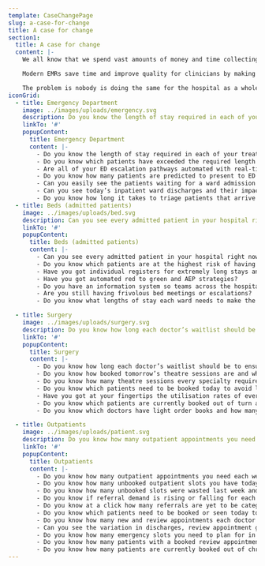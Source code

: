 ```yaml
---
template: CaseChangePage
slug: a-case-for-change
title: A case for change
section1:
  title: A case for change
  content: |-
    We all know that we spend vast amounts of money and time collecting and storing data - and not enough time understanding and acting on it.

    Modern EMRs save time and improve quality for clinicians by making the data most relevant for care intuitive to access and easy to use. The very best systems use clinical decision support to provide alerts for situations that require special attention.

    The problem is nobody is doing the same for the hospital as a whole.
iconGrid:
  - title: Emergency Department
    image: ../images/uploads/emergency.svg
    description: Do you know the length of stay required in each of your treatment areas for the ED system to have flow? And is this updated every five minutes based on today’s variation in demand?
    linkTo: '#'
    popupContent:
      title: Emergency Department
      content: |-
        - Do you know the length of stay required in each of your treatment areas for the ED system to have flow? And is this updated every five minutes based on today’s variation in demand?
        - Do you know which patients have exceeded the required length of stay in each area and why? And what actions you can take to resolve this now?
        - Are all of your ED escalation pathways automated with real-time text and email alerts? Are your escalations happening before or after ED flow is blocked?
        - Do you know how many patients are predicted to present to ED in the following hour and for the rest of the day? And if within previous hours you have had higher than expected presentations?
        - Can you easily see the patients waiting for a ward admission or subspecialty review? And are the teams automatically notified via text or email at the minute these requests are made?
        - Can you see today’s inpatient ward discharges and their impact to ED patient flow?
        - Do you know how long it takes to triage patients that arrive by ambulance and how this impacts POST?
  - title: Beds (admitted patients)
    image: ../images/uploads/bed.svg
    description: Can you see every admitted patient in your hospital right now at a glance and which patients are stranded, complex or have waited too long in each ward for the system to have flow?
    linkTo: '#'
    popupContent:
      title: Beds (admitted patients)
      content: |-
        - Can you see every admitted patient in your hospital right now at a glance and which patients are stranded, complex or have waited too long in each ward for the system to have flow?
        - Do you know which patients are at the highest risk of having a long stay or most likely to be readmitted? Is this updated every five minutes?
        - Have you got individual registers for extremely long stays and special cases?
        - Have you got automated red to green and AEP strategies?
        - Do you have an information system so teams across the hospital can agree which patients need special attention to prioritise care by acuity and system flow?
        - Are you still having frivolous bed meetings or escalations?
        - Do you know what lengths of stay each ward needs to make the whole system work?

  - title: Surgery
    image: ../images/uploads/surgery.svg
    description: Do you know how long each doctor’s waitlist should be to ensure every patient is treated in clinically recommended times? Do you know which doctors have heavy and light order books and is this recalculated daily?
    linkTo: '#'
    popupContent:
      title: Surgery
      content: |-
        - Do you know how long each doctor’s waitlist should be to ensure every patient is treated in clinically recommended times? Do you know which doctors have heavy and light order books and is this recalculated daily?
        - Do you know how booked tomorrow’s theatre sessions are and who are the optimal patients to book with the remaining theatre minutes?
        - Do you know how many theatre sessions every specialty requires? And within each specialty, do you know which doctors have too many or not enough capacity?
        - Do you know which patients need to be booked today to avoid long waits?
        - Have you got at your fingertips the utilisation rates of every theatre, doctor and team - and associated trends?
        - Do you know which patients are currently booked out of turn and the aggregate impact to the system of this?
        - Do you know which doctors have light order books and how many extra new outpatients they could treat without risking NEST?

  - title: Outpatients
    image: ../images/uploads/patient.svg
    description: Do you know how many outpatient appointments you need each week to see your present demand? And do you use this to set your clinic templates or simply do ‘what we’ve always done’?
    linkTo: '#'
    popupContent:
      title: Outpatients
      content: |-
        - Do you know how many outpatient appointments you need each week to see your present demand? And do you use this to set your clinic templates or simply do ‘what we’ve always done’?
        - Do you know how many unbooked outpatient slots you have today, tomorrow and in three weeks?
        - Do you know how many unbooked slots were wasted last week and the weeks before?
        - Do you know if referral demand is rising or falling for each specialty? And are you automatically notified if last week had higher than usual demand?
        - Do you know at a click how many referrals are yet to be categorised? And do you know the longest waiting uncategorised referral?
        - Do you know which patients need to be booked or seen today to meet your goals?
        - Do you know how many new and review appointments each doctor did in each clinic last week?
        - Can you see the variation in discharges, review appointment generation, conversions to elective surgery and FTAs within doctors of the same team last week?
        - Do you know how many emergency slots you need to plan for in next week’s schedule?
        - Do you know how many patients with a booked review appointment could be safely discharged to a GP?
        - Do you know how many patients are currently booked out of chronological order and the aggregate impact of this?
---
```

